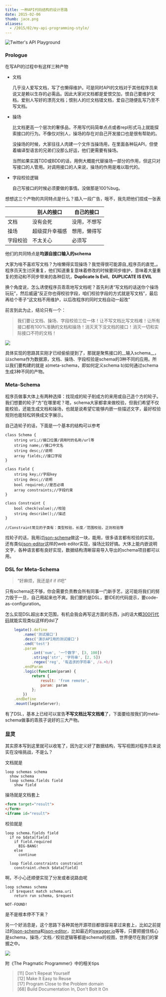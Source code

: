 ```yaml
---
title: 一种API代码结构的设计思路
date: 2015-02-06
thumb: jace.png
aliases:
  - /2015/02/my-api-programming-style/
---
```


![Twitter's API Playground](./playground.png)

### Prologue  

在写API的过程中有这样三种产物

+ 文档

  几乎没人爱写文档，写了也懒得维护。可是同时API的文档对于其他程序员来说又是赖以生存的必需品。因此大家对文档都是爱恨交加，恨自己要维护文档，爱别人写好的漂亮文档；恨别人的烂文档错文档，爱自己随便乱写乃至不写文档。

+ 操场

  比文档更高一个层次的奢侈品，不用写代码简单点点或者repl形式马上就能探索接口的行为。不像仅对别人，操场的存在对自己开发接口也是很有帮助的。

  没操场的时候，大家往往人肉建一个文件当操场用，在里面各种玩API，但使着编译型语言的兄弟们没那么好运，他们更需要有操场。

  当然如果实践TDD或BDD的话，用例大概能代替操场一部分的作用，但这只对写接口的人管用。对调用接口的人来说，操场的作用是难以取代的。

+ 字段校验逻辑

  自己写接口的时候必须要做的事情。没做那是100%bug。


想想这三个产物的共同特点是什么？插入一段广告，哦不，我先把他们捏成一张表

<!--more-->

|          | 别人的接口     | 自己的接口   |
|----------|----------------|--------------|
| 文档     | 没有会死       | 没用，不想写 |
| 操场     | 超级提升幸福感 | 想用，懒得写 |
| 字段校验 | 不太关心       | 必须写       |

他们的共同特点是**均源自接口输入的schema**

大家为啥不喜欢写文档？为啥懒得实现操场？我觉得很可能源自_程序员的直觉_。程序员天生讨厌重复，他们知道重复意味着修改的时候要同步维护，意味着大量重复的劳动和不同步带来的各种巨坑，**Duplicate Is Evil**。**DUPLICATE IS EVIL**

换个角度说，怎么诱使程序员乖乖地写文档呢？首先利诱“写文档的话送你个操场玩玩”，然后威逼“反正你也得校验字段，咱们校验字段的方式就是写文档”，最后再给个枣子“这文档不用维护，以后改程序的同时文档自动一起改”

前言到此为止，结论只有一个：

> 我们要让文档、操场、字段校验三位一体！让不写文档比写文档难！让所有接口都有100%准确的文档和操场！消灭天下没文档的接口！消灭一切和实际接口不符的文档！

![](./32.jpg)

具体实现的思路其实刚才已经偷偷提到了，那就是聚焦接口的__输入schema__，以schema作为数据源，文档、操场、字段校验是schema的3种不同的应用。所以我们要构建的就是 a)meta-schema，即如何定义schema b)如何通过schema生成3种不同的产物。

### Meta-Schema

程序员做事大体上有两种选择：找现成的轮子削成方的来用或自己造个方的轮子。我们想要的轮子“方”在哪里呢？嗯，schema大家都拿来做校验，但我们希望不仅能校验，还能生成文档和操场，也就是说希望它能够内嵌一些描述文字，最好校验规则也能轻松转换成文字展示。

自己造轮子的话，下面是一个基本的结构可以参考

```
class Schema {
    string uri;//接口位置/调用时的名称/url等
    string name;//接口中文名
    string desc;//说明
    array fields;//接口字段
}

class Field {
    string key;//字段key
    string desc;//说明
    bool required;//是否必填
    array constraints;//字段约束
}

class Constraint {
    bool check(value);//校验
    string describe();//描述
}

//Constraint常见的子类有：类型校验，长度／范围校验，正则校验等
```


找轮子的话，我用过[json-schema](http://json-schema.org/)做这一块，能用，很多语言都有校验的实现，还有类似[json-editor](https://github.com/jdorn/json-editor)这样的web editor实现，操场比较好搞。大体上能内嵌说明文字，各种语言都有良好实现，数据结构清晰容易导入导出的schema项目都可以用。

### DSL for Meta-Schema

> “好麻烦，我还是if if if吧”

只有schema还不够，你会需要负责教会所有同事一门新手艺，这可能将我们的努力毁于一旦，自己用起来也不爽。我们要的是DSL，要IDE的代码提示，要code-as-configuration。

怎么实现DSL超出本文范围，有机会我会再写这方面的东西，js的话大概[300行代码](https://github.com/mcfog/legate/tree/a87ecc367b297643e299f1ce4d6685fbbd0444df/lib)就能实现类似这样的dsl了

```js
    legate().define
        .name('测试接口')
        .desc('演示API用的测试接口')
        .cmd('test')
        .param
            .int('num', '一个数字', [3, 100])
            .string('str', '字符串', [2, 5])
            .regex('reg', '有追求的字符串', /a.+b/)
        .endParam
        .logic(function(param) {
            return {
                result: 'from remote',
                param: param
            };
        })
    .endDefine
    .mount(legateServer);
```

有了DSL，基本上已经可以宣告**不写文档比写文档难**了，下面要给按我们的meta-schema做事的乖孩子说好的三大产物。

### 显灵

其实原本写到这里就可以收笔了，因为定义好了数据结构，写写视图对程序员来说实在没啥挑战，不是么？

文档就是
```
loop schemas schema
  show schema
  loop schema.fields field
    show field
```

操场就是文档套上
```html
<form target="result">
</form>
<iframe id="result">
```

校验就是
```
loop schema.fields field
  if no $data[field]
    if field.required
      BIG-BANG!
    else
      continue

  loop field.constraints constraint
    constraint.check $data[field]
```

啊，不小心还顺便实现了分发或者说路由呢
```
loop schemas schema
  if $request match schema.uri
    return run schema, $request

NOT-FOUND!
```

是不是根本停不下来？

另一个好消息是，这个思路下各种其他开源项目都很容易拿过来套上，比如之前提过的[json-schema](http://json-schema.org/)和[json-editor](https://github.com/jdorn/json-editor)，比如最近的[swagger.io](http://petstore.swagger.wordnik.com/#!/pet/addPet)等等，只要把握住核心是schema，操场／文档／校验逻辑等都是schema的视图，世界便尽在我们的掌握之中。

![](./63.jpg)

附《The Pragmatic Programmer》中的相关tips

> [11] Don't Repeat Yourself  
> [12] Make It Easy to Reuse  
> [17] Program Close to the Problem domain  
> [68] Build Documentation In, Don't Bolt It On  
